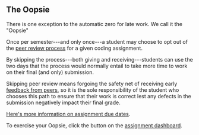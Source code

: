 ## The Oopsie

There is one exception to the automatic zero for late work.
We call it the "Oopsie"

Once per semester---and only once---a student may choose to opt out of the
[peer review process](submitting.md)
for a given coding assignment.

By skipping the process---both giving and receiving---students can use the two days that the process
would normally entail to take more time to work on their final (and only) submission.

Skipping peer review means forgoing the safety net of receiving early
[feedback from peers](peerreview.md),
so it is the sole responsibility of the student who chooses this path to ensure that their
work is correct lest any defects in the submission negatively impact their final grade.

[Here's more information on assignment due dates](duedates.md).

To exercise your Oopsie, click the button on the [assignment dashboard](dashboard.md).
